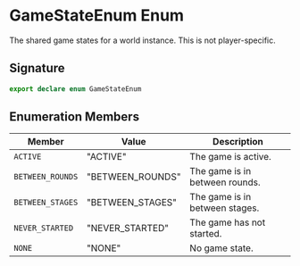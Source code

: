 # GameStateEnum Enum

The shared game states for a world instance. This is not player-specific.

## Signature

```typescript
export declare enum GameStateEnum
```

## Enumeration Members

| Member | Value | Description |
| --- | --- | --- |
| `ACTIVE` | "ACTIVE" | The game is active. |
| `BETWEEN_ROUNDS` | "BETWEEN_ROUNDS" | The game is in between rounds. |
| `BETWEEN_STAGES` | "BETWEEN_STAGES" | The game is in between stages. |
| `NEVER_STARTED` | "NEVER_STARTED" | The game has not started. |
| `NONE` | "NONE" | No game state. |